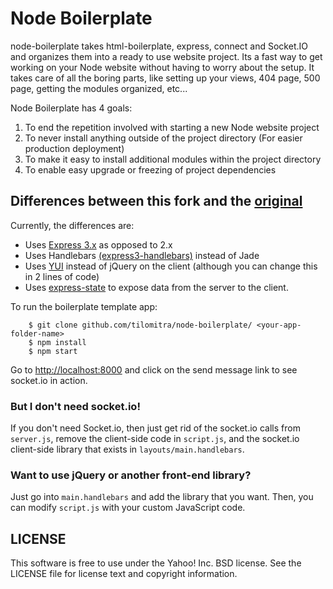 Node Boilerplate
=================
node-boilerplate takes html-boilerplate, express, connect and Socket.IO and organizes them into a ready to use website project. Its a fast way to get working on your Node website without having to worry about the setup. It takes care of all the boring parts, like setting up your views, 404 page, 500 page, getting the modules organized, etc... 

Node Boilerplate has 4 goals:

1. To end the repetition involved with starting a new Node website project
2. To never install anything outside of the project directory (For easier production deployment)
3. To make it easy to install additional modules within the project directory
4. To enable easy upgrade or freezing of project dependencies  

Differences between this fork and the [original](https://github.com/robrighter/node-boilerplate)
----------------------------------------------

Currently, the differences are:

* Uses [Express 3.x](https://github.com/visionmedia/express/wiki/Migrating-from-2.x-to-3.x) as opposed to 2.x
* Uses Handlebars [(express3-handlebars)](https://github.com/ericf/express3-handlebars) instead of Jade
* Uses [YUI](http://yuilibrary.com) instead of jQuery on the client (although you can change this in 2 lines of code)
* Uses [express-state](https://github.com/yahoo/express-state) to expose data from the server to the client. 

To run the boilerplate template app:

```shell
    $ git clone github.com/tilomitra/node-boilerplate/ <your-app-folder-name>
    $ npm install
    $ npm start
```

Go to [http://localhost:8000](http://localhost:8000) and click on the send message link to see socket.io in action.

### But I don't need socket.io!

If you don't need Socket.io, then just get rid of the socket.io calls from `server.js`, remove the client-side code in `script.js`, and the socket.io client-side library that exists in `layouts/main.handlebars`.

### Want to use jQuery or another front-end library?

Just go into `main.handlebars` and add the library that you want. Then, you can modify `script.js` with your custom JavaScript code. 

LICENSE
-------
This software is free to use under the Yahoo! Inc. BSD license. See the LICENSE file for license text and copyright information.
